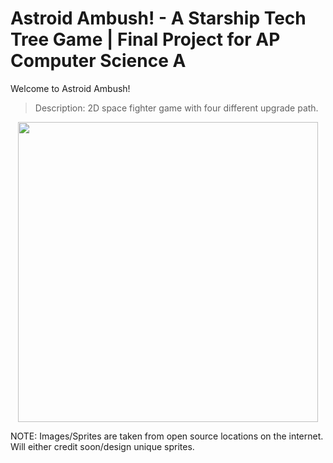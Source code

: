 # Astroid Ambush! - A Starship Tech Tree Game | Final Project for AP Computer Science A

Welcome to Astroid Ambush!
> Description: 2D space fighter game with four different upgrade path.

<p align="center">
  <img src="https://user-images.githubusercontent.com/54038104/90344593-0c99c700-dfe9-11ea-980a-cfebb59a6a1d.PNG" width="480">
</p>
NOTE: Images/Sprites are taken from open source locations on the internet. Will either credit soon/design unique sprites.
